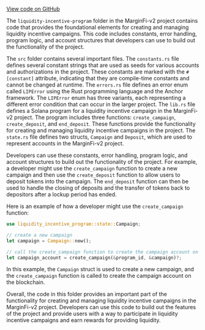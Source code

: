 [View code on GitHub](https://github.com/mrgnlabs/marginfi-v2/.autodoc/docs/json/programs/liquidity-incentive-program)

The `liquidity-incentive-program` folder in the MarginFi-v2 project contains code that provides the foundational elements for creating and managing liquidity incentive campaigns. This code includes constants, error handling, program logic, and account structures that developers can use to build out the functionality of the project.

The `src` folder contains several important files. The `constants.rs` file defines several constant strings that are used as seeds for various accounts and authorizations in the project. These constants are marked with the `#[constant]` attribute, indicating that they are compile-time constants and cannot be changed at runtime. The `errors.rs` file defines an error enum called `LIPError` using the Rust programming language and the Anchor framework. The `LIPError` enum has three variants, each representing a different error condition that can occur in the larger project. The `lib.rs` file defines a Solana program for a liquidity incentive campaign in the MarginFi-v2 project. The program includes three functions: `create_campaign`, `create_deposit`, and `end_deposit`. These functions provide the functionality for creating and managing liquidity incentive campaigns in the project. The `state.rs` file defines two structs, `Campaign` and `Deposit`, which are used to represent accounts in the MarginFi-v2 project.

Developers can use these constants, error handling, program logic, and account structures to build out the functionality of the project. For example, a developer might use the `create_campaign` function to create a new campaign and then use the `create_deposit` function to allow users to deposit tokens into the campaign. The `end_deposit` function can then be used to handle the closing of deposits and the transfer of tokens back to depositors after a lockup period has ended.

Here is an example of how a developer might use the `create_campaign` function:

```rust
use liquidity_incentive_program::state::Campaign;

// create a new campaign
let campaign = Campaign::new();

// call the create_campaign function to create the campaign account on the blockchain
let campaign_account = create_campaign(&program_id, &campaign)?;
```

In this example, the `Campaign` struct is used to create a new campaign, and the `create_campaign` function is called to create the campaign account on the blockchain.

Overall, the code in this folder provides an important part of the functionality for creating and managing liquidity incentive campaigns in the MarginFi-v2 project. Developers can use this code to build out the features of the project and provide users with a way to participate in liquidity incentive campaigns and earn rewards for providing liquidity.
